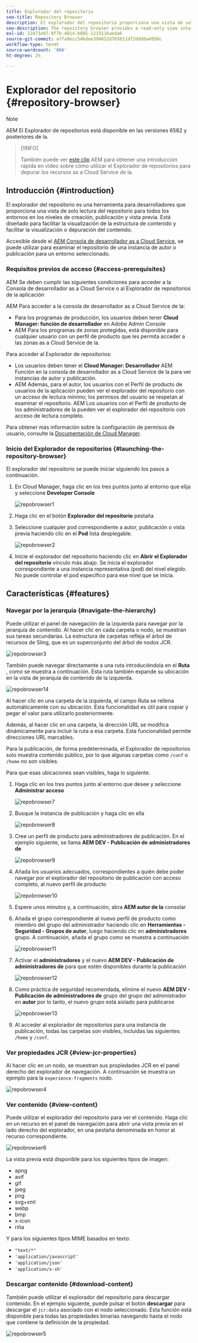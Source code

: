 ```yaml
---
title: Explorador del repositorio
seo-title: Repository Browser
description: El explorador del repositorio proporciona una vista de solo lectura del repositorio para todos los entornos en los niveles de creación, publicación y vista previa.
seo-description: The repository browser provides a read-only view into the repository for all environments on author, publish, and preview tiers.
exl-id: 22473a97-8f7b-4014-b885-1233116aeda6
source-git-commit: a7fa9ecc54bdee394852d765011df2ddd0a4950c
workflow-type: tm+mt
source-wordcount: '866'
ht-degree: 2%

---
```


# Explorador del repositorio {#repository-browser}

>[!NOTE]
>
>AEM El Explorador de repositorios está disponible en las versiones 6582 y posteriores de la.

>[!INFO]
>
>También puede ver [este clip](https://experienceleague.adobe.com/docs/experience-manager-learn/cloud-service/debugging/debugging-aem-as-a-cloud-service/repository-browser.html) AEM para obtener una introducción rápida en vídeo sobre cómo utilizar el Explorador de repositorios para depurar los recursos as a Cloud Service de la.

## Introducción {#introduction}

El explorador del repositorio es una herramienta para desarrolladores que proporciona una vista de solo lectura del repositorio para todos los entornos en los niveles de creación, publicación y vista previa. Está diseñado para facilitar la visualización de la estructura de contenido y facilitar la visualización o depuración del contenido.

Accesible desde el [AEM Consola de desarrollador as a Cloud Service](/help/implementing/developing/introduction/development-guidelines.md#crxde-lite-and-developer-console), se puede utilizar para examinar el repositorio de una instancia de autor o publicación para un entorno seleccionado.

### Requisitos previos de acceso {#access-prerequisites}

AEM Se deben cumplir las siguientes condiciones para acceder a la Consola de desarrollador as a Cloud Service o al Explorador de repositorios de la aplicación

AEM Para acceder a la consola de desarrollador as a Cloud Service de la:

* Para los programas de producción, los usuarios deben tener **Cloud Manager: función de desarrollador** en Adobe Admin Console
* AEM Para los programas de zonas protegidas, está disponible para cualquier usuario con un perfil de producto que les permita acceder a las zonas as a Cloud Service de la.

Para acceder al Explorador de repositorios:

* Los usuarios deben tener el **Cloud Manager: Desarrollador** AEM Función en la consola de desarrollador as a Cloud Service de la para ver instancias de autor y publicación.
* AEM Además, para el autor, los usuarios con el Perfil de producto de usuarios de la aplicación pueden ver el explorador del repositorio con un acceso de lectura mínimo; los permisos del usuario se respetan al examinar el repositorio. AEM Los usuarios con el Perfil de producto de los administradores de la pueden ver el explorador del repositorio con acceso de lectura completo.

Para obtener más información sobre la configuración de permisos de usuario, consulte la [Documentación de Cloud Manager](https://experienceleague.adobe.com/docs/experience-manager-cloud-manager/content/requirements/users-and-roles.html).

### Inicio del Explorador de repositorios {#launching-the-repository-browser}

El explorador del repositorio se puede iniciar siguiendo los pasos a continuación.

1. En Cloud Manager, haga clic en los tres puntos junto al entorno que elija y seleccione **Developer Console**

   ![repobrowser1](/help/implementing/developing/tools/assets/repobrowser1.png)

1. Haga clic en el botón **Explorador del repositorio** pestaña
1. Seleccione cualquier pod correspondiente a autor, publicación o vista previa haciendo clic en el **Pod** lista desplegable.

   ![repobrowser2](/help/implementing/developing/tools/assets/repobrowser2.png)

1. Inicie el explorador del repositorio haciendo clic en **Abrir el Explorador del repositorio** vínculo más abajo. Se inicia el explorador correspondiente a una instancia representativa (pod) del nivel elegido. No puede controlar el pod específico para ese nivel que se inicia.

## Características {#features}

### Navegar por la jerarquía {#navigate-the-hierarchy}

Puede utilizar el panel de navegación de la izquierda para navegar por la jerarquía de contenido. Al hacer clic en cada carpeta o nodo, se muestran sus tareas secundarias. La estructura de carpetas refleja el árbol de recursos de Sling, que es un superconjunto del árbol de nodos JCR.

![repobrowser3](/help/implementing/developing/tools/assets/repobrowser3.png)

También puede navegar directamente a una ruta introduciéndola en el **Ruta** , como se muestra a continuación. Esta ruta también expande su ubicación en la vista de jerarquía de contenido de la izquierda.

![repobrowser14](/help/implementing/developing/tools/assets/repobrowser14.png)

Al hacer clic en una carpeta de la izquierda, el campo Ruta se rellena automáticamente con su ubicación. Esta funcionalidad es útil para copiar y pegar el valor para utilizarlo posteriormente.

Además, al hacer clic en una carpeta, la dirección URL se modifica dinámicamente para incluir la ruta a esa carpeta. Esta funcionalidad permite direcciones URL marcables.

Para la publicación, de forma predeterminada, el Explorador de repositorios solo muestra contenido público, por lo que algunas carpetas como `/conf` o `/home` no son visibles.

Para que esas ubicaciones sean visibles, haga lo siguiente.

1. Haga clic en los tres puntos junto al entorno que desee y seleccione **Administrar acceso**

   ![repobrowser7](/help/implementing/developing/tools/assets/repobrowser7.png)

1. Busque la instancia de publicación y haga clic en ella

   ![repobrowser8](/help/implementing/developing/tools/assets/repobrowser8.png)

1. Cree un perfil de producto para administradores de publicación. En el ejemplo siguiente, se llama **AEM DEV - Publicación de administradores de**

   ![repobrowser9](/help/implementing/developing/tools/assets/repobrowser9.png)

1. Añada los usuarios adecuados, correspondientes a quién debe poder navegar por el explorador del repositorio de publicación con acceso completo, al nuevo perfil de producto

   ![repobrowser10](/help/implementing/developing/tools/assets/repobrowser10.png)

1. Espere unos minutos y, a continuación, abra **AEM autor de la** consolar
1. Añada el grupo correspondiente al nuevo perfil de producto como miembro del grupo del administrador haciendo clic en **Herramientas - Seguridad - Grupos de autor**, luego haciendo clic en **administradores** grupo. A continuación, añada el grupo como se muestra a continuación

   ![repobrowser11](/help/implementing/developing/tools/assets/repobrowser11.png)

1. Activar el **administradores** y el nuevo **AEM DEV - Publicación de administradores de** para que estén disponibles durante la publicación

   ![repobrowser12](/help/implementing/developing/tools/assets/repobrowser12.png)

1. Como práctica de seguridad recomendada, elimine el nuevo **AEM DEV - Publicación de administradores de** grupo del grupo del administrador en **autor** por lo tanto, el nuevo grupo está aislado para publicarse

   ![repobrowser13](/help/implementing/developing/tools/assets/repobrowser13.png)

1. Al acceder al explorador de repositorios para una instancia de publicación, todas las carpetas son visibles, incluidas las siguientes `/home` y `/conf`.

### Ver propiedades JCR {#view-jcr-properties}

Al hacer clic en un nodo, se muestran sus propiedades JCR en el panel derecho del explorador de navegación. A continuación se muestra un ejemplo para la `experience-fragments` nodo.

![repobrowser4](/help/implementing/developing/tools/assets/repobrowser41.png)

### Ver contenido {#view-content}

Puede utilizar el explorador del repositorio para ver el contenido. Haga clic en un recurso en el panel de navegación para abrir una vista previa en el lado derecho del explorador, en una pestaña denominada en honor al recurso correspondiente.

![repobrowser6](/help/implementing/developing/tools/assets/repobrowser61.png)

La vista previa está disponible para los siguientes tipos de imagen:

* apng
* avif
* gif
* jpeg
* png
* svg+xml
* webp
* bmp
* x-icon
* riña

Y para los siguientes tipos MIME basados en texto:

* `"text/*"`
* `'application/javascript'`
* `'application/json'`
* `'application/x-sh'`

### Descargar contenido {#download-content}

También puede utilizar el explorador del repositorio para descargar contenido. En el ejemplo siguiente, puede pulsar el botón **descargar** para descargar el `jcr:data` asociado con el nodo seleccionado. Esta función está disponible para todas las propiedades binarias navegando hasta el nodo que contiene la definición de la propiedad.

![repobrowser5](/help/implementing/developing/tools/assets/repobrowser52.png)
